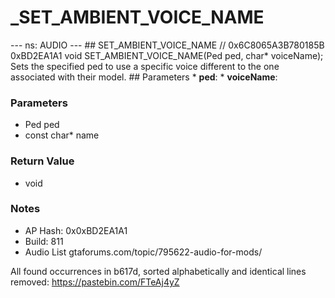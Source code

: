 # _SET_AMBIENT_VOICE_NAME

--- ns: AUDIO --- ## SET_AMBIENT_VOICE_NAME  // 0x6C8065A3B780185B 0xBD2EA1A1 void SET_AMBIENT_VOICE_NAME(Ped ped, char* voiceName);  Sets the specified ped to use a specific voice different to the one associated with their model.  ## Parameters * **ped**: * **voiceName**:

### Parameters
* Ped ped
* const char* name

### Return Value
* void

### Notes
* AP Hash: 0x0xBD2EA1A1
* Build: 811
* Audio List
gtaforums.com/topic/795622-audio-for-mods/

All found occurrences in b617d, sorted alphabetically and identical lines removed: https://pastebin.com/FTeAj4yZ

